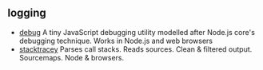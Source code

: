 ## logging

- [debug](https://github.com/visionmedia/debug) A tiny JavaScript debugging utility modelled after Node.js core's debugging technique. Works in Node.js and web browsers
- [stacktracey](https://github.com/xpl/stacktracey) Parses call stacks. Reads sources. Clean & filtered output. Sourcemaps. Node & browsers.